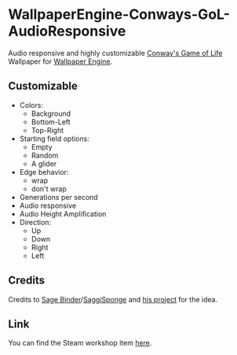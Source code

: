 # WallpaperEngine-Conways-GoL-AudioResponsive
Audio responsive and highly customizable [Conway's Game of Life](https://en.wikipedia.org/wiki/Conway%27s_Game_of_Life) Wallpaper for [Wallpaper Engine](https://www.wallpaperengine.io/en).

## Customizable
* Colors:
  * Background
  * Bottom-Left
  * Top-Right
* Starting field options:
  * Empty
  * Random
  * A glider
* Edge behavior:
  * wrap
  * don't wrap
* Generations per second
* Audio responsive
* Audio Height Amplification
* Direction:
  * Up
  * Down
  * Right
  * Left
## Credits
Credits to [Sage Binder](https://github.com/SageBinder)/[SaggiSponge](https://steamcommunity.com/id/SaggiSponge/) and [his project](https://github.com/SageBinder/Wallpapers-For-WallpaperEngine/tree/0a129d68c64328e5c735fcf10e3290387db08612/GameOfLifeResponsiveAudio#wallpaperengine-conway-life-audio-responsive) for the idea.

## Link
You can find the Steam workshop item [here](https://steamcommunity.com/sharedfiles/filedetails/?id=2628336501).
